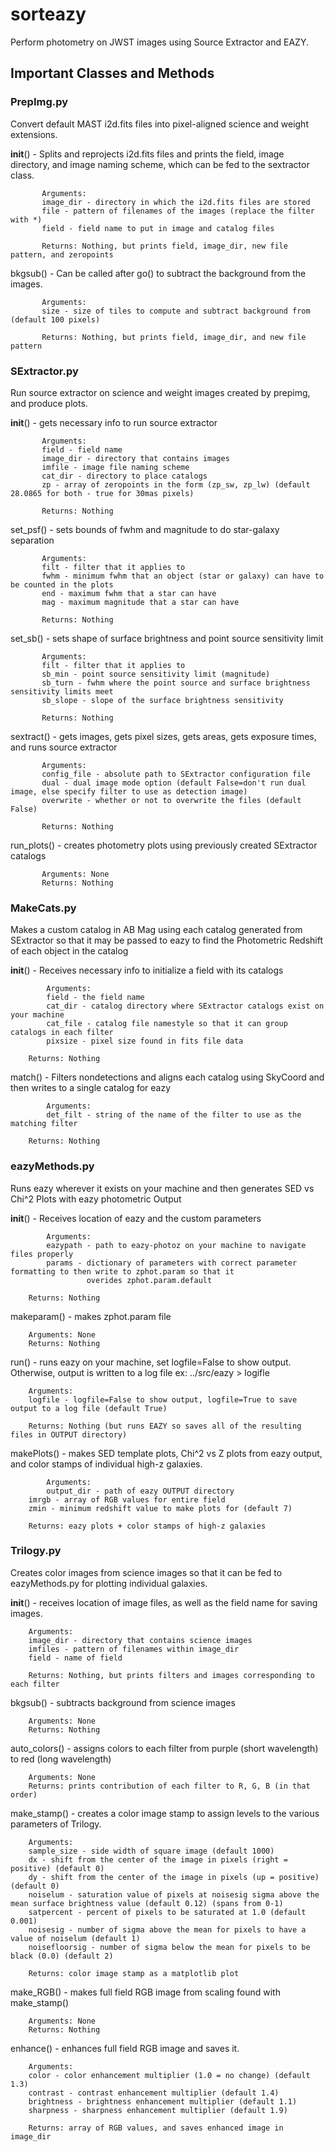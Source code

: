 # sorteazy
Perform photometry on JWST images using Source Extractor and EAZY.

## Important Classes and Methods

### PrepImg.py

Convert default MAST i2d.fits files into pixel-aligned science and weight extensions.

__init__() - Splits and reprojects i2d.fits files and prints the field, image directory, and image naming scheme, which can be fed to the sextractor class.

           Arguments: 
           image_dir - directory in which the i2d.fits files are stored
           file - pattern of filenames of the images (replace the filter with *)        
           field - field name to put in image and catalog files

           Returns: Nothing, but prints field, image_dir, new file pattern, and zeropoints


bkgsub() - Can be called after go() to subtract the background from the images.

           Arguments: 
           size - size of tiles to compute and subtract background from (default 100 pixels)

           Returns: Nothing, but prints field, image_dir, and new file pattern


### SExtractor.py

Run source extractor on science and weight images created by prepimg, and produce plots.

__init__() - gets necessary info to run source extractor

           Arguments: 
           field - field name
           image_dir - directory that contains images
           imfile - image file naming scheme
           cat_dir - directory to place catalogs
           zp - array of zeropoints in the form (zp_sw, zp_lw) (default 28.0865 for both - true for 30mas pixels)

           Returns: Nothing

set_psf() - sets bounds of fwhm and magnitude to do star-galaxy separation

           Arguments: 
           filt - filter that it applies to
           fwhm - minimum fwhm that an object (star or galaxy) can have to be counted in the plots
           end - maximum fwhm that a star can have
           mag - maximum magnitude that a star can have

           Returns: Nothing

set_sb() - sets shape of surface brightness and point source sensitivity limit

           Arguments: 
           filt - filter that it applies to
           sb_min - point source sensitivity limit (magnitude)
           sb_turn - fwhm where the point source and surface brightness sensitivity limits meet
           sb_slope - slope of the surface brightness sensitivity

           Returns: Nothing

sextract() - gets images, gets pixel sizes, gets areas, gets exposure times, and runs source extractor

           Arguments: 
           config_file - absolute path to SExtractor configuration file
           dual - dual image mode option (default False=don't run dual image, else specify filter to use as detection image)
           overwrite - whether or not to overwrite the files (default False)

           Returns: Nothing

run_plots() - creates photometry plots using previously created SExtractor catalogs

           Arguments: None
           Returns: Nothing
           

### MakeCats.py

Makes a custom catalog in AB Mag using each catalog generated from SExtractor so that it may be passed to eazy to find the Photometric Redshift of each object in the catalog

__init__() - Receives necessary info to initialize a field with its catalogs
            
            Arguments:
            field - the field name
            cat_dir - catalog directory where SExtractor catalogs exist on your machine
            cat_file - catalog file namestyle so that it can group catalogs in each filter
            pixsize - pixel size found in fits file data
	    
	    Returns: Nothing

match() - Filters nondetections and aligns each catalog using SkyCoord and then writes to a single catalog for eazy

            Arguments:
            det_filt - string of the name of the filter to use as the matching filter
	    
	    Returns: Nothing


### eazyMethods.py

Runs eazy wherever it exists on your machine and then generates SED vs Chi^2 Plots with eazy photometric Output

__init__() - Receives location of eazy and the custom parameters 

            Arguments:
            eazypath - path to eazy-photoz on your machine to navigate files properly
            params - dictionary of parameters with correct parameter formatting to then write to zphot.param so that it  
                     overides zphot.param.default
		     
	    Returns: Nothing

makeparam() - makes zphot.param file 

	    Arguments: None
	    Returns: Nothing

run() - runs eazy on your machine, set logfile=False to show output. Otherwise, output is written to a log file 
        ex: ../src/eazy > logifle

	    Arguments: 
	    logfile - logfile=False to show output, logfile=True to save output to a log file (default True)

	    Returns: Nothing (but runs EAZY so saves all of the resulting files in OUTPUT directory)

makePlots() - makes SED template plots, Chi^2 vs Z plots from eazy output, and color stamps of individual high-z galaxies. 

            Arguments:
            output_dir - path of eazy OUTPUT directory
	    imrgb - array of RGB values for entire field
	    zmin - minimum redshift value to make plots for (default 7)

	    Returns: eazy plots + color stamps of high-z galaxies


### Trilogy.py

Creates color images from science images so that it can be fed to eazyMethods.py for plotting individual galaxies.

__init__() - receives location of image files, as well as the field name for saving images.

	    Arguments:
	    image_dir - directory that contains science images
	    imfiles - pattern of filenames within image_dir
	    field - name of field

	    Returns: Nothing, but prints filters and images corresponding to each filter

bkgsub() - subtracts background from science images

	    Arguments: None
	    Returns: Nothing

auto_colors() - assigns colors to each filter from purple (short wavelength) to red (long wavelength)

	    Arguments: None
	    Returns: prints contribution of each filter to R, G, B (in that order)

make_stamp() - creates a color image stamp to assign levels to the various parameters of Trilogy.

	    Arguments:
	    sample_size - side width of square image (default 1000)
	    dx - shift from the center of the image in pixels (right = positive) (default 0)
	    dy - shift from the center of the image in pixels (up = positive) (default 0)
	    noiselum - saturation value of pixels at noisesig sigma above the mean surface brightness value (default 0.12) (spans from 0-1)
	    satpercent - percent of pixels to be saturated at 1.0 (default 0.001)
 	    noisesig - number of sigma above the mean for pixels to have a value of noiselum (default 1)
	    noisefloorsig - number of sigma below the mean for pixels to be black (0.0) (default 2)
	    
	    Returns: color image stamp as a matplotlib plot

make_RGB() - makes full field RGB image from scaling found with make_stamp()

	    Arguments: None
	    Returns: Nothing

enhance() - enhances full field RGB image and saves it.

	    Arguments:
	    color - color enhancement multiplier (1.0 = no change) (default 1.3)
	    contrast - contrast enhancement multiplier (default 1.4)
	    brightness - brightness enhancement multiplier (default 1.1)
	    sharpness - sharpness enhancement multiplier (default 1.9)

	    Returns: array of RGB values, and saves enhanced image in image_dir
		    
